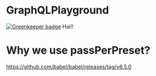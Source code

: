 # GraphQLPlayground

[![Greenkeeper badge](https://badges.greenkeeper.io/ooade/GraphQLPlayground.svg)](https://greenkeeper.io/)
Hai!!

# Why we use passPerPreset?
https://github.com/babel/babel/releases/tag/v6.5.0
